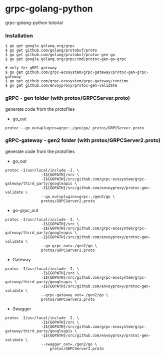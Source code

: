 # grpc-golang-python
grpc-golang-python tutorial

### Installation
```
$ go get google.golang.org/grpc
$ go get github.com/golang/protobuf/proto
$ go get github.com/golang/protobuf/protoc-gen-go
$ go get google.golang.org/grpc/cmd/protoc-gen-go-grpc

# only for gRPC-gateway
$ go get github.com/grpc-ecosystem/grpc-gateway/protoc-gen-grpc-gateway
$ go get github.com/grpc-ecosystem/grpc-gateway/runtime
$ go get github.com/envoyproxy/protoc-gen-validate
```  
    
    
### gRPC - gen folder (with protox/GRPCServer.proto)
generate code from the protofiles

* go_out
```
protoc --go_out=plugins=grpc:./gen/go/ protos/GRPCServer.proto
```


### gRPC-gateway - gen2 folder (with protox/GRPCServer2.proto)
generate code from the protofiles

* go_out
```
protoc -I/usr/local/include -I. \
                -I${GOPATH}/src \
                -I${GOPATH}/src/github.com/grpc-ecosystem/grpc-gateway/third_party/googleapis \
                -I${GOPATH}/src/github.com/envoyproxy/protoc-gen-validate \
                --go_out=plugins=grpc:./gen2/go \     
                protos/GRPCServer2.proto
```               

* go-grpc_out
```
protoc -I/usr/local/include -I. \
                -I${GOPATH}/src \
                -I${GOPATH}/src/github.com/grpc-ecosystem/grpc-gateway/third_party/googleapis \
                -I${GOPATH}/src/github.com/envoyproxy/protoc-gen-validate \
                --go-grpc_out=./gen2/go \     
                protos/GRPCServer2.proto
```                

* Gateway
```
protoc -I/usr/local/include -I. \
                -I${GOPATH}/src \
                -I${GOPATH}/src/github.com/grpc-ecosystem/grpc-gateway/third_party/googleapis \
                -I${GOPATH}/src/github.com/envoyproxy/protoc-gen-validate \
                --grpc-gateway_out=./gen2/go \     
                protos/GRPCServer2.proto
```

* Swagger
```
protoc -I/usr/local/include -I. \
                -I${GOPATH}/src \
                -I${GOPATH}/src/github.com/grpc-ecosystem/grpc-gateway/third_party/googleapis \
                -I${GOPATH}/src/github.com/envoyproxy/protoc-gen-validate \
                --swagger_out=./gen2/go \
                    protos/GRPCServer2.proto
```                    

